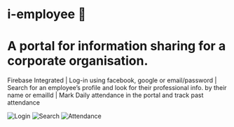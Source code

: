 # i-employee 🚀

# A portal for information sharing for a corporate organisation. 

Firebase Integrated | Log-in using facebook, google or email/password | Search for an employee’s profile and look for their professional info. by their name or emailId | Mark Daily attendance in the portal and track past attendance


![Login](https://user-images.githubusercontent.com/83288158/116431063-0987f380-a865-11eb-815e-3825f9191f85.jpeg)
![Search](https://user-images.githubusercontent.com/83288158/116431086-10af0180-a865-11eb-9a5d-b515bf91aae5.jpeg)
![Attendance](https://user-images.githubusercontent.com/83288158/116431097-1278c500-a865-11eb-9fc6-25b4690d0bd0.jpeg)

